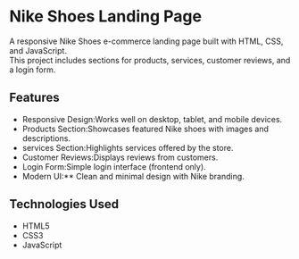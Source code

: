 # Nike Shoes Landing Page

A responsive Nike Shoes e-commerce landing page built with HTML, CSS, and JavaScript.  
This project includes sections for products, services, customer reviews, and a login form.

## Features

- Responsive Design:Works well on desktop, tablet, and mobile devices.
- Products Section:Showcases featured Nike shoes with images and descriptions.
- services Section:Highlights services offered by the store.
- Customer Reviews:Displays reviews from customers.
- Login Form:Simple login interface (frontend only).
- Modern UI:** Clean and minimal design with Nike branding.

## Technologies Used

- HTML5  
- CSS3  
- JavaScript 
